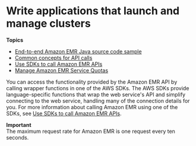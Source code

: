 # Write applications that launch and manage clusters<a name="making_api_requests"></a>

**Topics**
+ [End\-to\-end Amazon EMR Java source code sample](emr-common-programming-sample.md)
+ [Common concepts for API calls](emr-common-programming-concepts.md)
+ [Use SDKs to call Amazon EMR APIs](call-emr-using-sdks.md)
+ [Manage Amazon EMR Service Quotas](emr-service-limits-manage.md)

You can access the functionality provided by the Amazon EMR API by calling wrapper functions in one of the AWS SDKs\. The AWS SDKs provide language\-specific functions that wrap the web service's API and simplify connecting to the web service, handling many of the connection details for you\. For more information about calling Amazon EMR using one of the SDKs, see [Use SDKs to call Amazon EMR APIs](call-emr-using-sdks.md)\. 

**Important**  
The maximum request rate for Amazon EMR is one request every ten seconds\.